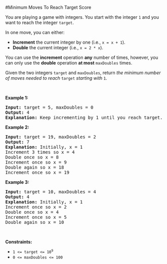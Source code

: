 #Minimum Moves To Reach Target Score
<p>You are playing a game with integers. You start with the integer <code>1</code> and you want to reach the integer <code>target</code>.</p>
<p>In one move, you can either:</p>
<ul>
<li><strong>Increment</strong> the current integer by one (i.e., <code>x = x + 1</code>).</li>
<li><strong>Double</strong> the current integer (i.e., <code>x = 2 * x</code>).</li>
</ul>
<p>You can use the <strong>increment</strong> operation <strong>any</strong> number of times, however, you can only use the <strong>double</strong> operation <strong>at most</strong> <code>maxDoubles</code> times.</p>
<p>Given the two integers <code>target</code> and <code>maxDoubles</code>, return <em>the minimum number of moves needed to reach </em><code>target</code><em> starting with </em><code>1</code>.</p>
<p> </p>
<p><strong class="example">Example 1:</strong></p>
<pre><strong>Input:</strong> target = 5, maxDoubles = 0
<strong>Output:</strong> 4
<strong>Explanation:</strong> Keep incrementing by 1 until you reach target.
</pre>
<p><strong class="example">Example 2:</strong></p>
<pre><strong>Input:</strong> target = 19, maxDoubles = 2
<strong>Output:</strong> 7
<strong>Explanation:</strong> Initially, x = 1
Increment 3 times so x = 4
Double once so x = 8
Increment once so x = 9
Double again so x = 18
Increment once so x = 19
</pre>
<p><strong class="example">Example 3:</strong></p>
<pre><strong>Input:</strong> target = 10, maxDoubles = 4
<strong>Output:</strong> 4
<strong>Explanation:</strong><b> </b>Initially, x = 1
Increment once so x = 2
Double once so x = 4
Increment once so x = 5
Double again so x = 10
</pre>
<p> </p>
<p><strong>Constraints:</strong></p>
<ul>
<li><code>1 &lt;= target &lt;= 10<sup>9</sup></code></li>
<li><code>0 &lt;= maxDoubles &lt;= 100</code></li>
</ul>
